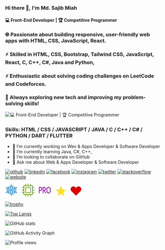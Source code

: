 ### Hi there 👋, I'm Md. Sajib Miah
#### 💻 Front-End Developer | 🏆 Competitive Programmer 
### 🌐 Passionate about building responsive, user-friendly web apps with HTML, CSS, JavaScript, React.
### ⚡ Skilled in  HTML, CSS, Bootstrap, Tailwind CSS, JavaScript, React, C, C++, C#, Java and Python, 
### ⚡ Enthusiastic about solving coding challenges on LeetCode and Codeforces.
### 🚀 Always exploring new tech and improving my problem-solving skills!
![💻 Front-End Developer | 🏆 Competitive Programmer ](https://i.imghippo.com/files/2GJt91728533781.png)

### Skills: HTML / CSS / JAVASCRIPT / JAVA / C / C++ / C# / PYTHON / DART / FLUTTER

- 🔭 I’m currently working on Wev & Apps Developer & Software Developer 
- 🌱 I’m currently learning Java, C#, C++, 
- 👯 I’m looking to collaborate on GitHub 
- 💬 Ask me about Web & Apps Developer & Software Developer 


[<img src='https://cdn.jsdelivr.net/npm/simple-icons@3.0.1/icons/github.svg' alt='github' height='40'>](https://github.com/mdsojibmiah)  [<img src='https://cdn.jsdelivr.net/npm/simple-icons@3.0.1/icons/linkedin.svg' alt='linkedin' height='40'>](https://www.linkedin.com/in/https://www.linkedin.com/in/md-sajib-miah-b70628222//)  [<img src='https://cdn.jsdelivr.net/npm/simple-icons@3.0.1/icons/facebook.svg' alt='facebook' height='40'>](https://www.facebook.com/https://www.facebook.com/sojib.hossen.104)  [<img src='https://cdn.jsdelivr.net/npm/simple-icons@3.0.1/icons/instagram.svg' alt='instagram' height='40'>](https://www.instagram.com/https://www.instagram.com/mohammadsojibmiah//)  [<img src='https://cdn.jsdelivr.net/npm/simple-icons@3.0.1/icons/twitter.svg' alt='twitter' height='40'>](https://twitter.com/https://twitter.com/mdsajibmiah21)  [<img src='https://cdn.jsdelivr.net/npm/simple-icons@3.0.1/icons/stackoverflow.svg' alt='stackoverflow' height='40'>](https://stackoverflow.com/users/https://stackoverflow.com/users/19809428/md-sajib-miah)  [<img src='https://cdn.jsdelivr.net/npm/simple-icons@3.0.1/icons/icloud.svg' alt='website' height='40'>](https://mdsojibmiah.github.io/personal-portfolio/)  

<a href='https://archiveprogram.github.com/'><img src='https://raw.githubusercontent.com/acervenky/animated-github-badges/master/assets/acbadge.gif' width='40' height='40'></a> <a href='https://docs.github.com/en/developers'><img src='https://raw.githubusercontent.com/acervenky/animated-github-badges/master/assets/devbadge.gif' width='40' height='40'></a> <a href='https://github.com/pricing'><img src='https://raw.githubusercontent.com/acervenky/animated-github-badges/master/assets/pro.gif' width='40' height='40'></a> <a href='https://stars.github.com/'><img src='https://raw.githubusercontent.com/acervenky/animated-github-badges/master/assets/starbadge.gif' width='35' height='35'></a> <a href='https://docs.github.com/en/github/supporting-the-open-source-community-with-github-sponsors'><img src='https://raw.githubusercontent.com/acervenky/animated-github-badges/master/assets/sponsorbadge.gif' width='35' height='35'></a> 

[![trophy](https://github-profile-trophy.vercel.app/?username=mdsojibmiah)](https://github.com/ryo-ma/github-profile-trophy)

[![Top Langs](https://github-readme-stats.vercel.app/api/top-langs/?username=mdsojibmiah)](https://github.com/anuraghazra/github-readme-stats)

![GitHub stats](https://github-readme-stats.vercel.app/api?username=mdsojibmiah&show_icons=true&count_private=true)  

![GitHub Activity Graph](https://activity-graph.herokuapp.com/graph?username=mdsojibmiah)  

![Profile views](https://gpvc.arturio.dev/mdsojibmiah)  
